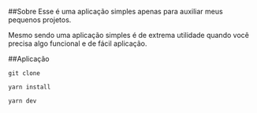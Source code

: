 ##Sobre
Esse é uma aplicação simples apenas para auxiliar meus pequenos projetos.

Mesmo sendo uma aplicação simples é de extrema utilidade quando você precisa algo funcional e de fácil aplicação.

##Aplicação

```git clone```

```yarn install```

```yarn dev```

